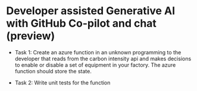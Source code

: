 
# Developer assisted Generative AI with GitHub Co-pilot and chat (preview)

- Task 1: Create an azure function in an unknown programming to the developer that reads from the carbon intensity api and makes decisions to enable or disable a set of equipment in your factory. The azure function should store the state.

- Task 2: Write unit tests for the function
